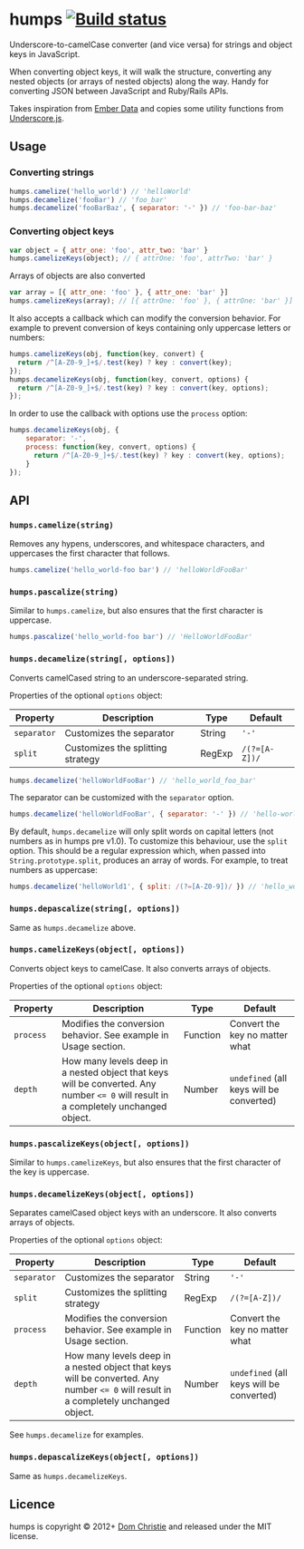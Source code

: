 humps [![Build status](https://secure.travis-ci.org/domchristie/humps.png)](http://travis-ci.org/#!/domchristie/humps)
=====

Underscore-to-camelCase converter (and vice versa) for strings and object keys in JavaScript.

When converting object keys, it will walk the structure, converting any nested objects (or arrays of nested objects) along the way. Handy for converting JSON between JavaScript and Ruby/Rails APIs.

Takes inspiration from [Ember Data](https://github.com/emberjs/data) and copies some utility functions from [Underscore.js](http://underscorejs.org/).

Usage
-----

### Converting strings

```js
humps.camelize('hello_world') // 'helloWorld'
humps.decamelize('fooBar') // 'foo_bar'
humps.decamelize('fooBarBaz', { separator: '-' }) // 'foo-bar-baz'
```

### Converting object keys

```js
var object = { attr_one: 'foo', attr_two: 'bar' }
humps.camelizeKeys(object); // { attrOne: 'foo', attrTwo: 'bar' }
```

Arrays of objects are also converted

```js
var array = [{ attr_one: 'foo' }, { attr_one: 'bar' }]
humps.camelizeKeys(array); // [{ attrOne: 'foo' }, { attrOne: 'bar' }]
```

It also accepts a callback which can modify the conversion behavior. For example to prevent conversion of keys containing only uppercase letters or numbers:

```js
humps.camelizeKeys(obj, function(key, convert) {
  return /^[A-Z0-9_]+$/.test(key) ? key : convert(key);
});
humps.decamelizeKeys(obj, function(key, convert, options) {
  return /^[A-Z0-9_]+$/.test(key) ? key : convert(key, options);
});
```

In order to use the callback with options use the `process` option:

```js
humps.decamelizeKeys(obj, {
    separator: '-',
    process: function(key, convert, options) {
      return /^[A-Z0-9_]+$/.test(key) ? key : convert(key, options);
    }
});
```

API
---

### `humps.camelize(string)`

Removes any hypens, underscores, and whitespace characters, and uppercases the first character that follows.

```js
humps.camelize('hello_world-foo bar') // 'helloWorldFooBar'
```

### `humps.pascalize(string)`

Similar to `humps.camelize`, but also ensures that the first character is uppercase.

```js
humps.pascalize('hello_world-foo bar') // 'HelloWorldFooBar'
```

### `humps.decamelize(string[, options])`

Converts camelCased string to an underscore-separated string.

Properties of the optional `options` object:

| Property    | Description                       | Type   | Default         |
|-------------|-----------------------------------|--------|-----------------|
| `separator` | Customizes the separator          | String | `'-'`           |
| `split`     | Customizes the splitting strategy | RegExp | ``/(?=[A-Z])/`` |


```js
humps.decamelize('helloWorldFooBar') // 'hello_world_foo_bar'
```

The separator can be customized with the `separator` option.

```js
humps.decamelize('helloWorldFooBar', { separator: '-' }) // 'hello-world-foo-bar'
```

By default, `humps.decamelize` will only split words on capital letters (not numbers as in humps pre v1.0). To customize this behaviour, use the `split` option. This should be a regular expression which, when passed into `String.prototype.split`, produces an array of words. For example, to treat numbers as uppercase:

```js
humps.decamelize('helloWorld1', { split: /(?=[A-Z0-9])/ }) // 'hello_world_1'
```

### `humps.depascalize(string[, options])`

Same as `humps.decamelize` above.

### `humps.camelizeKeys(object[, options])`

Converts object keys to camelCase. It also converts arrays of objects.

Properties of the optional `options` object:

| Property | Description | Type | Default |
|-|-|-|-|
| `process` | Modifies the conversion behavior. See example in Usage section. | Function | Convert the key no matter what |
| `depth` | How many levels deep in a nested object that keys will be converted. Any number `<= 0` will result in a completely unchanged object. | Number | `undefined` (all keys will be converted) |

### `humps.pascalizeKeys(object[, options])`

Similar to `humps.camelizeKeys`, but also ensures that the first character of the key is uppercase.

### `humps.decamelizeKeys(object[, options])`

Separates camelCased object keys with an underscore. It also converts arrays of objects.

Properties of the optional `options` object:

| Property | Description | Type | Default |
|-|-|-|-|
| `separator` | Customizes the separator | String | `'-'` |
| `split`     | Customizes the splitting strategy | RegExp | ``/(?=[A-Z])/`` |
| `process` | Modifies the conversion behavior. See example in Usage section. | Function | Convert the key no matter what |
| `depth` | How many levels deep in a nested object that keys will be converted. Any number `<= 0` will result in a completely unchanged object. | Number | `undefined` (all keys will be converted) |


See `humps.decamelize` for examples.

### `humps.depascalizeKeys(object[, options])`

Same as `humps.decamelizeKeys`.

Licence
-------
humps is copyright &copy; 2012+ [Dom Christie](http://domchristie.co.uk) and released under the MIT license.
